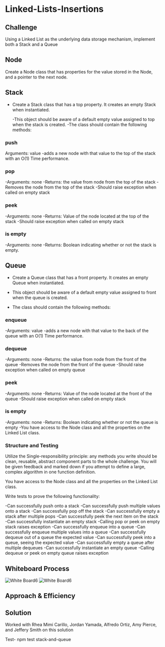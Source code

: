 # Linked-Lists-Insertions

## Challenge

<!-- Description of the challenge -->
Using a Linked List as the underlying data storage mechanism, implement both a Stack and a Queue

## Node

Create a Node class that has properties for the value stored in the Node, and a pointer to the next node.

## Stack

* Create a Stack class that has a top property. It creates an empty Stack when instantiated.

  -This object should be aware of a default empty value assigned to top when the stack is created.
  -The class should contain the following methods:

### push

Arguments: value
 -adds a new node with that value to the top of the stack with an O(1) Time performance.

### pop

-Arguments: none
-Returns: the value from node from the top of the stack
-Removes the node from the top of the stack
-Should raise exception when called on empty stack

### peek

-Arguments: none
-Returns: Value of the node located at the top of the stack
-Should raise exception when called on empty stack
### is empty

-Arguments: none
-Returns: Boolean indicating whether or not the stack is empty.

## Queue

* Create a Queue class that has a front property. It creates an empty Queue when instantiated.

* This object should be aware of a default empty value assigned to front when the queue is created.

* The class should contain the following methods:

### enqueue

-Arguments: value
-adds a new node with that value to the back of the queue with an O(1) Time performance.

### dequeue

-Arguments: none
-Returns: the value from node from the front of the queue
-Removes the node from the front of the queue
-Should raise exception when called on empty queue

### peek

-Arguments: none
-Returns: Value of the node located at the front of the queue
-Should raise exception when called on empty stack

### is empty

-Arguments: none
-Returns: Boolean indicating whether or not the queue is empty
-You have access to the Node class and all the properties on the Linked List class.

### Structure and Testing

Utilize the Single-responsibility principle: any methods you write should be clean, reusable, abstract component parts to the whole challenge. You will be given feedback and marked down if you attempt to define a large, complex algorithm in one function definition.

You have access to the Node class and all the properties on the Linked List class.

Write tests to prove the following functionality:

-Can successfully push onto a stack
-Can successfully push multiple values onto a stack
-Can successfully pop off the stack
-Can successfully empty a stack after multiple pops
-Can successfully peek the next item on the stack
-Can successfully instantiate an empty stack
-Calling pop or peek on empty stack raises exception
-Can successfully enqueue into a queue
-Can successfully enqueue multiple values into a queue
-Can successfully dequeue out of a queue the expected value
-Can successfully peek into a queue, seeing the expected value
-Can successfully empty a queue after multiple dequeues
-Can successfully instantiate an empty queue
-Calling dequeue or peek on empty queue raises exception

## Whiteboard Process

![White Board6](img/)
![White Board6]()

## Approach & Efficiency

## Solution

Worked with Rhea Mimi Carillo, Jordan Yamada, Alfredo Ortiz, Amy Pierce, and Jeffery Smith on this solution

Test- npm test stack-and-queue
